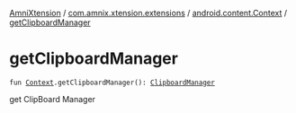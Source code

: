 [AmniXtension](../../index.md) / [com.amnix.xtension.extensions](../index.md) / [android.content.Context](index.md) / [getClipboardManager](./get-clipboard-manager.md)

# getClipboardManager

`fun `[`Context`](https://developer.android.com/reference/android/content/Context.html)`.getClipboardManager(): `[`ClipboardManager`](https://developer.android.com/reference/android/content/ClipboardManager.html)

get ClipBoard Manager

